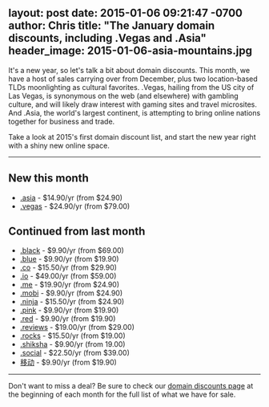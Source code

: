 layout: post
date: 2015-01-06 09:21:47 -0700
author: Chris
title: "The January domain discounts, including .Vegas and .Asia"
header_image: 2015-01-06-asia-mountains.jpg
----

<!-- excerpt -->

It's a new year, so let's talk a bit about domain discounts. This month, we have a host of sales carrying over from December, plus two location-based TLDs moonlighting as cultural favorites. .Vegas, hailing from the US city of Las Vegas, is synonymous on the web (and elsewhere) with gambling culture, and will likely draw interest with gaming sites and travel microsites. And .Asia, the world's largest continent, is attempting to bring online nations together for business and trade. 

Take a look at 2015's first domain discount list, and start the new year right with a shiny new online space.

<!-- /excerpt -->

***

## New this month

+ [.asia](https://iwantmyname.com/domains/dot-asia) - $14.90/yr (from $24.90)
+ [.vegas](https://iwantmyname.com/domains/dot-vegas) - $24.90/yr (from $79.00)

## Continued from last month

+ [.black](https://iwantmyname.com/domains/dot-black) - $9.90/yr (from $69.00)
+ [.blue](https://iwantmyname.com/domains/dot-blue) - $9.90/yr (from $19.90)
+ [.co](https://iwantmyname.com/domains/dot-co) - $15.50/yr (from $29.90)
+ [.io](https://iwantmyname.com/domains/dot-io) - $49.00/yr (from $59.00)
+ [.me](https://iwantmyname.com/domains/dot-me) - $19.90/yr (from $24.90)
+ [.mobi](https://iwantmyname.com/domains/dot-mobi) - $9.90/yr (from $24.90)
+ [.ninja](https://iwantmyname.com/domains/dot-ninja) - $15.50/yr (from $24.90)
+ [.pink](https://iwantmyname.com/domains/dot-pink) - $9.90/yr (from $19.90)
+ [.red](https://iwantmyname.com/domains/dot-red) - $9.90/yr (from $19.90)
+ [.reviews](https://iwantmyname.com/domains/dot-reviews) - $19.00/yr (from $29.00)
+ [.rocks](https://iwantmyname.com/domains/dot-rocks) - $15.50/yr (from $19.00)
+ [.shiksha](https://iwantmyname.com/domains/dot-shiksha) - $9.90/yr (from 19.00)
+ [.social](https://iwantmyname.com/domains/dot-social) - $22.50/yr (from $39.00)
+ [移动](https://iwantmyname.com/domains/dot-移动) - $9.90/yr (from $19.90)

***

Don't want to miss a deal? Be sure to check our [domain discounts page](https://iwantmyname.com/domains/special-offer) at the beginning of each month for the full list of what we have for sale. 